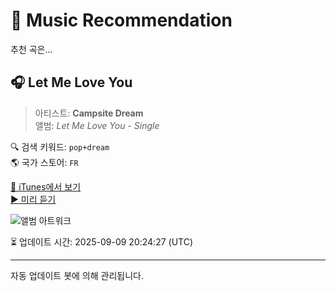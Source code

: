 
# 🎵 Music Recommendation

추천 곡은...

## 🎧 Let Me Love You  
> 아티스트: **Campsite Dream**  
> 앨범: _Let Me Love You - Single_  

🔍 검색 키워드: `pop+dream`  
🌎 국가 스토어: `FR`

[🔗 iTunes에서 보기](https://music.apple.com/fr/album/let-me-love-you/1467019304?i=1467019306&uo=4)  
[▶️ 미리 듣기](https://audio-ssl.itunes.apple.com/itunes-assets/AudioPreview115/v4/73/fc/52/73fc52ee-2178-6a09-37eb-cd2b6076c0c8/mzaf_6008167119729380744.plus.aac.p.m4a)

![앨범 아트워크](https://is1-ssl.mzstatic.com/image/thumb/Music113/v4/ba/47/3d/ba473d6c-6ac5-69d8-c4d2-628040bb9c04/886447790618.jpg/100x100bb.jpg)

⏳ 업데이트 시간: 2025-09-09 20:24:27 (UTC)

---
자동 업데이트 봇에 의해 관리됩니다.
